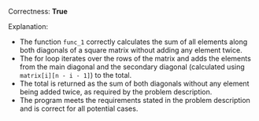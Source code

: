 Correctness: **True**

Explanation: 
- The function `func_1` correctly calculates the sum of all elements along both diagonals of a square matrix without adding any element twice.
- The for loop iterates over the rows of the matrix and adds the elements from the main diagonal and the secondary diagonal (calculated using `matrix[i][n - i - 1]`) to the total.
- The total is returned as the sum of both diagonals without any element being added twice, as required by the problem description.
- The program meets the requirements stated in the problem description and is correct for all potential cases.